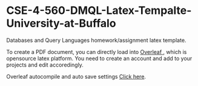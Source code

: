 # CSE-4-560-DMQL-Latex-Tempalte-University-at-Buffalo

Databases and Query Languages homework/assignment latex template.

To create a PDF document, you can directly load into <a href="https://www.overleaf.com/" target="_blank"> Overleaf </a>, which is opensource latex platform. You need to create an account and add to your projects and edit accoredingly.


Overleaf autocompile and auto save settings <a href="https://www.overleaf.com/blog/642-tip-of-the-week-overleaf-v2-autocompile" target="_blank"> Click here</a>.
